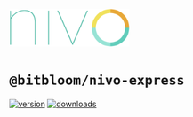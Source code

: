 <a href="https://nivo.rocks"><img alt="nivo" src="https://raw.githubusercontent.com/plouc/nivo/master/nivo.png" width="216" height="68"/></a>

# `@bitbloom/nivo-express`

[![version](https://img.shields.io/npm/v/@bitbloom/nivo-/express?style=for-the-badge)](https://www.npmjs.com/package/@bitbloom/nivo-/express)
[![downloads](https://img.shields.io/npm/dm/@bitbloom/nivo-/express?style=for-the-badge)](https://www.npmjs.com/package/@bitbloom/nivo-/express)
